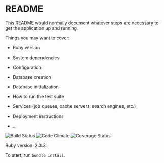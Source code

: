 # README

This README would normally document whatever steps are necessary to get the
application up and running.

Things you may want to cover:

* Ruby version

* System dependencies

* Configuration

* Database creation

* Database initialization

* How to run the test suite

* Services (job queues, cache servers, search engines, etc.)

* Deployment instructions

* ...

![Build Status](https://codeship.com/projects/b90c98c0-0687-0135-1c2c-4ed15a318303/status?branch=master)
![Code Climate](https://codeclimate.com/github/MichaelA59/VenView.png)
![Coverage Status](https://coveralls.io/repos/MichaelA59/VenView/badge.png)

Ruby version: 2.3.3.

To start, run `bundle install`.
